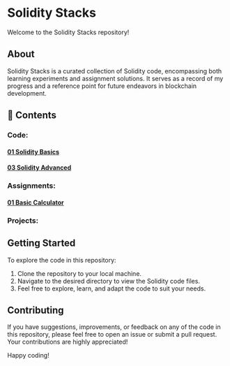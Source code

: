 # Solidity Stacks

Welcome to the Solidity Stacks repository!

## About

Solidity Stacks is a curated collection of Solidity code, encompassing both learning experiments and assignment solutions. It serves as a record of my progress and a reference point for future endeavors in blockchain development.

## 📝 Contents

### Code:
#### [01 Solidity Basics](./1.%20Solidity%20Basics/) 
#### [03 Solidity Advanced](./2.%20Solidity%20Advanced/)


### Assignments: 
#### [01 Basic Calculator](./Assignments/1.%20Basic%20Calculator/) 

### Projects:

## Getting Started

To explore the code in this repository:

1. Clone the repository to your local machine.
2. Navigate to the desired directory to view the Solidity code files.
3. Feel free to explore, learn, and adapt the code to suit your needs.

## Contributing

If you have suggestions, improvements, or feedback on any of the code in this repository, please feel free to open an issue or submit a pull request. Your contributions are highly appreciated!

Happy coding!


